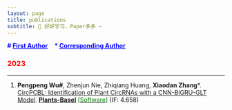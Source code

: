 ```yaml
---
layout: page
title: publications
subtitle: 🎄 好好学习，Paper多多 ~
---
```


<b style="color: blue">\# <u>First Author</u></b>&nbsp;&nbsp;&nbsp;&nbsp;<b style="color: blue">\* <u>Corresponding Author</u></b>

### <b style="color: red">2023</b>

---

1. **Pengpeng Wu#**, Zhenjun Nie, Zhiqiang Huang, **Xiaodan Zhang***. [CircPCBL: Identification of Plant CircRNAs with a CNN-BiGRU-GLT Model](https://www.mdpi.com/2223-7747/12/8/1652). **<u>Plants-Basel</u>** [<font color=green>[Software]</font>](https://github.com/Peg-Wu/CircPCBL) (IF: 4.658)
